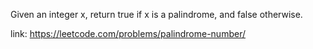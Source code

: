 Given an integer x, return true if x is a palindrome, and false otherwise.

link: https://leetcode.com/problems/palindrome-number/
